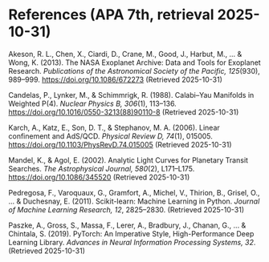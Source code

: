 
# References (APA 7th, retrieval 2025-10-31)

Akeson, R. L., Chen, X., Ciardi, D., Crane, M., Good, J., Harbut, M., ... & Wong, K. (2013).
The NASA Exoplanet Archive: Data and Tools for Exoplanet Research.
*Publications of the Astronomical Society of the Pacific, 125*(930), 989–999.
https://doi.org/10.1086/672273 (Retrieved 2025-10-31)

Candelas, P., Lynker, M., & Schimmrigk, R. (1988).
Calabi–Yau Manifolds in Weighted P(4).
*Nuclear Physics B, 306*(1), 113–136. https://doi.org/10.1016/0550-3213(88)90110-8 (Retrieved 2025-10-31)

Karch, A., Katz, E., Son, D. T., & Stephanov, M. A. (2006).
Linear confinement and AdS/QCD.
*Physical Review D, 74*(1), 015005. https://doi.org/10.1103/PhysRevD.74.015005 (Retrieved 2025-10-31)

Mandel, K., & Agol, E. (2002).
Analytic Light Curves for Planetary Transit Searches.
*The Astrophysical Journal, 580*(2), L171–L175. https://doi.org/10.1086/345520 (Retrieved 2025-10-31)

Pedregosa, F., Varoquaux, G., Gramfort, A., Michel, V., Thirion, B., Grisel, O., ...
& Duchesnay, E. (2011).
Scikit-learn: Machine Learning in Python.
*Journal of Machine Learning Research, 12*, 2825–2830. (Retrieved 2025-10-31)

Paszke, A., Gross, S., Massa, F., Lerer, A., Bradbury, J., Chanan, G., ...
& Chintala, S. (2019).
PyTorch: An Imperative Style, High-Performance Deep Learning Library.
*Advances in Neural Information Processing Systems, 32*. (Retrieved 2025-10-31)
